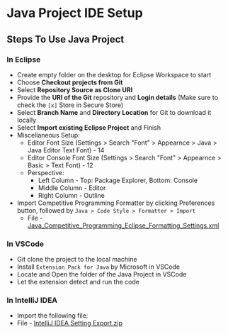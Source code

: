# Java Project IDE Setup

## Steps To Use Java Project

### In Eclipse

- Create empty folder on the desktop for Eclipse Workspace to start 
- Choose **Checkout projects from Git**
- Select **Repository Source as Clone URI**
- Provide the **URI of the Git** repository and **Login details** (Make sure to check the `[x]` Store in Secure Store)
- Select **Branch Name** and **Directory Location** for Git to download it locally
- Select **Import existing Eclipse Project** and Finish
- Miscellaneous Setup:
  - Editor Font Size (Settings > Search "Font" > Appearnce > Java > Java Editor Text Font) - 14
  - Editor Console Font Size (Settings > Search "Font" > Appearnce > Basic > Text Font) - 12
  - Perspective:
    - Left Column - Top: Package Explorer, Bottom: Console
    - Middle Column - Editor
    - Right Column - Outline
- Import Competitive Programming Formatter by clicking Preferences button, followed by `Java > Code Style > Formatter > Import`
  - File - [Java_Competitive_Programming_Eclipse_Formatting_Settings.xml](https://github.com/abhinavg916/git-and-github/blob/master/Java_Competitive_Programming_Eclipse_Formatting_Settings.xml)

### In VSCode

- Git clone the project to the local machine
- Install `Extension Pack for Java` by Microsoft in VSCode
- Locate and Open the folder of the Java Project in VSCode
- Let the extension detect and run the code

### In IntelliJ IDEA

- Import the following file:
- File - [IntelliJ IDEA Setting Export.zip](https://github.com/abhinavg916/git-and-github/blob/master/Intelli%20IDEA%20Setting%20Export.zip)
